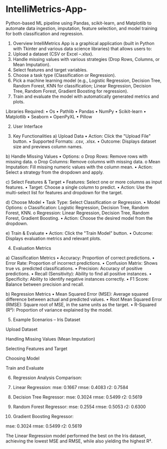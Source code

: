 # IntelliMetrics-App-
Python-based ML pipeline using Pandas, scikit-learn, and Matplotlib to automate data ingestion,  imputation, feature selection, and model training for both classification and regression.

1. Overview
IntelliMetrics App is a graphical application (built in Python with Tkinter and various data science libraries) that allows users to:
1.	Upload a dataset (CSV or Excel –.xlsx).
2.	Handle missing values with various strategies (Drop Rows, Columns, or Mean Imputation).
3.	Select features and target variables.
4.	Choose a task type (Classification or Regression).
5.	Pick a machine learning model (e.g., Logistic Regression, Decision Tree, Random Forest, KNN for classification; Linear Regression, Decision Tree, Random Forest, Gradient Boosting for regression).
6.	Train and evaluate the model with automatically generated metrics and plots.

Libraries Required:
•	Os
•	Pathlib
•	Pandas
•	NumPy 
•	Scikit-learn 
•	Matplotlib 
•	Seaborn
•	OpenPyXL
•	Pillow

2. User Interface
 
3. Key Functionalities
a)	Upload Data
•	Action: Click the "Upload File" button.
•	 Supported Formats: .csv, .xlsx.
•	Outcome: Displays dataset size and previews column names.

b)	Handle Missing Values
•	Options:
o	Drop Rows: Remove rows with missing data.
o	Drop Columns: Remove columns with missing data.
o	Mean Imputation: Fill missing numeric values with the column mean.
•	Action: Select a strategy from the dropdown and apply.

c)	Select Features & Target
•	Features: Select one or more columns as input features.
•	Target: Choose a single column to predict.
•	Action: Use the multi-select list for features and dropdown for the target.

d)	Choose Model
•	Task Type: Select Classification or Regression.
•	Model Options:
o	Classification: Logistic Regression, Decision Tree, Random Forest, KNN.
o	Regression: Linear Regression, Decision Tree, Random Forest, Gradient Boosting.
•	Action: Choose the desired model from the dropdown.

e)	 Train & Evaluate
•	Action: Click the "Train Model" button.
•	Outcome: Displays evaluation metrics and relevant plots.


4. Evaluation Metrics

a)	 Classification Metrics
•	Accuracy: Proportion of correct predictions.
•	Error Rate: Proportion of incorrect predictions.
•	Confusion Matrix: Shows true vs. predicted classifications.
•	Precision: Accuracy of positive predictions.
•	Recall (Sensitivity): Ability to find all positive instances.
•	Specificity: Ability to identify negative instances correctly.
•	F1 Score: Balance between precision and recall.

b)	 Regression Metrics
•	Mean Squared Error (MSE): Average squared difference between actual and predicted values.
•	Root Mean Squared Error (RMSE): Square root of MSE, in the same units as the target.
•	R-Squared (R²): Proportion of variance explained by the model.


5. Example Scenarios – Iris Dataset 



Upload Dataset










Handling Missing Values
(Mean Imputation)











Selecting Features and Target











Choosing Model













Train and Evaluate

















6. Regression Analysis Comparison:
1.	Linear Regression:
mse: 0.1667
rmse: 0.4083
r2: 0.7584






2.	Decision Tree Regressor:
mse: 0.3024
rmse: 0.5499
r2: 0.5619






3.	Random Forest Regressor:
mse: 0.2554
rmse: 0.5053
r2: 0.6300






4.	Gradient Boosting Regressor:

mse: 0.3024
rmse: 0.5499
r2: 0.5619



The Linear Regression model performed the best on the Iris dataset, achieving the lowest MSE and RMSE, while also yielding the highest R².
